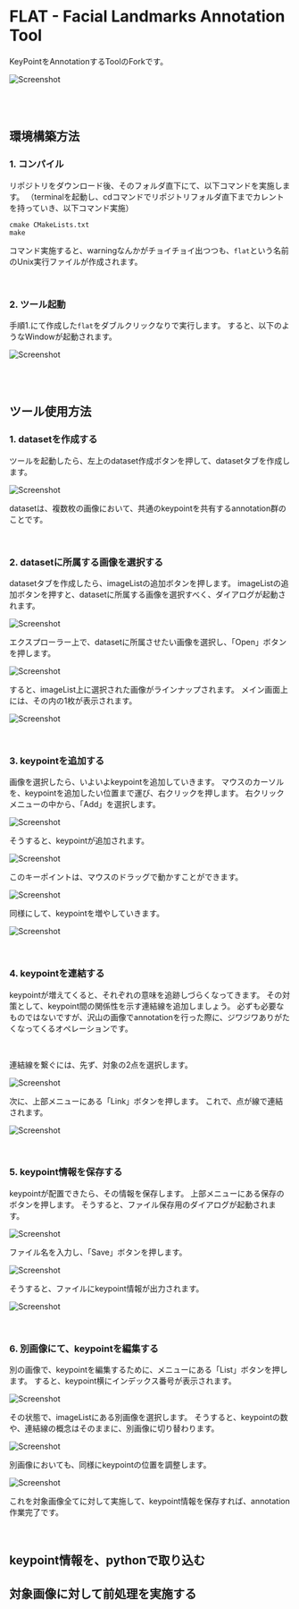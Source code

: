 # FLAT - Facial Landmarks Annotation Tool

KeyPointをAnnotationするToolのForkです。

![Screenshot](screenshot/01.png)

<br/>
<br/>

## 環境構築方法

### 1. コンパイル

リポジトリをダウンロード後、そのフォルダ直下にて、以下コマンドを実施します。
（terminalを起動し、cdコマンドでリポジトリフォルダ直下までカレントを持っていき、以下コマンド実施）

```
cmake CMakeLists.txt
make
```

コマンド実施すると、warningなんかがチョイチョイ出つつも、`flat`という名前のUnix実行ファイルが作成されます。

<br/>

### 2. ツール起動

手順1.にて作成した`flat`をダブルクリックなりで実行します。
すると、以下のようなWindowが起動されます。

![Screenshot](screenshot/02.png)

<br/>
<br/>

## ツール使用方法

### 1. datasetを作成する

ツールを起動したら、左上のdataset作成ボタンを押して、datasetタブを作成します。

![Screenshot](screenshot/03.png)

datasetは、複数枚の画像において、共通のkeypointを共有するannotation群のことです。

<br/>

### 2. datasetに所属する画像を選択する

datasetタブを作成したら、imageListの追加ボタンを押します。
imageListの追加ボタンを押すと、datasetに所属する画像を選択すべく、ダイアログが起動されます。

![Screenshot](screenshot/04.png)

エクスプローラー上で、datasetに所属させたい画像を選択し、「Open」ボタンを押します。

![Screenshot](screenshot/05.png)

すると、imageList上に選択された画像がラインナップされます。
メイン画面上には、その内の1枚が表示されます。

![Screenshot](screenshot/06.png)

<br/>

### 3. keypointを追加する

画像を選択したら、いよいよkeypointを追加していきます。
マウスのカーソルを、keypointを追加したい位置まで運び、右クリックを押します。
右クリックメニューの中から、「Add」を選択します。

![Screenshot](screenshot/07.png)

そうすると、keypointが追加されます。

![Screenshot](screenshot/08.png)

このキーポイントは、マウスのドラッグで動かすことができます。

![Screenshot](screenshot/09.png)

同様にして、keypointを増やしていきます。

![Screenshot](screenshot/10.png)

<br/>

### 4. keypointを連結する

keypointが増えてくると、それぞれの意味を追跡しづらくなってきます。
その対策として、keypoint間の関係性を示す連結線を追加しましょう。
必ずも必要なものではないですが、沢山の画像でannotationを行った際に、ジワジワありがたくなってくるオペレーションです。

<br/>

連結線を繋ぐには、先ず、対象の2点を選択します。

![Screenshot](screenshot/11.png)

次に、上部メニューにある「Link」ボタンを押します。
これで、点が線で連結されます。

![Screenshot](screenshot/12.png)

<br/>

### 5. keypoint情報を保存する

keypointが配置できたら、その情報を保存します。
上部メニューにある保存のボタンを押します。
そうすると、ファイル保存用のダイアログが起動されます。

![Screenshot](screenshot/13.png)

ファイル名を入力し、「Save」ボタンを押します。

![Screenshot](screenshot/14.png)

そうすると、ファイルにkeypoint情報が出力されます。

![Screenshot](screenshot/15.png)

<br/>

### 6. 別画像にて、keypointを編集する

別の画像で、keypointを編集するために、メニューにある「List」ボタンを押します。
すると、keypoint横にインデックス番号が表示されます。

![Screenshot](screenshot/16.png)

その状態で、imageListにある別画像を選択します。
そうすると、keypointの数や、連結線の概念はそのままに、別画像に切り替わります。

![Screenshot](screenshot/17.png)

別画像においても、同様にkeypointの位置を調整します。

![Screenshot](screenshot/18.png)

これを対象画像全てに対して実施して、keypoint情報を保存すれば、annotation作業完了です。

<br/>

## keypoint情報を、pythonで取り込む

## 対象画像に対して前処理を実施する





